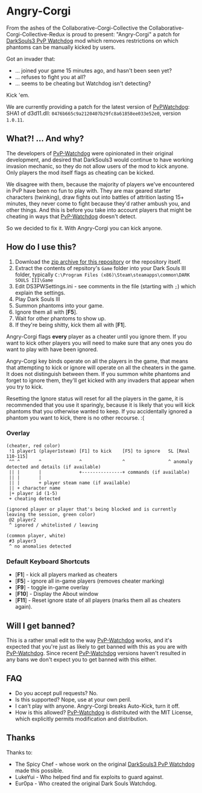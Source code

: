 Angry-Corgi
===========

From the ashes of the Collaborative-Corgi-Collective the
Collaborative-Corgi-Collective-Redux is proud to present: "Angry-Corgi" a patch
for [DarkSouls3 PvP Watchdog][watchdog] mod which removes restrictions on which
phantoms can be manually kicked by users.

Got an invader that:

 * ... joined your game 15 minutes ago, and hasn't been seen yet?
 * ... refuses to fight you at all?
 * ... seems to be cheating but Watchdog isn't detecting?

Kick 'em.

We are currently providing a patch for the latest version of [PvPWatchdog][watchdog]:
SHA1 of d3d11.dll: `0476b665c9a2120407b29fc8a61858ee033e52e0`, version `1.0.11`.

## What?! ... And why?

The developers of [PvP-Watchdog][watchdog] were opinionated in their original
development, and desired that DarkSouls3 would continue to have working
invasion mechanic, so they do not allow users of the mod to kick anyone. Only
players the mod itself flags as cheating can be kicked.

We disagree with them, because the majority of players we've encountered in
PvP have been no fun to play with. They are max geared starter characters
(twinking), draw fights out into battles of attrition lasting 15+ minutes,
they never come to fight because they'd rather ambush you, and other things.
And this is before you take into account players that might be cheating in
ways that [PvP-Watchdog][watchdog] doesn't detect.

So we decided to fix it. With Angry-Corgi you can kick anyone.

## How do I use this?

 1. Download the [zip archive for this repository][archive] or the repository itself.
 2. Extract the contents of repsitory's `Game` folder into your Dark Souls III folder, typically `C:\Program Files (x86)\Steam\steamapps\common\DARK SOULS III\Game`
 3. Edit DS3PWSettings.ini - see comments in the file (starting with `;`) which explain the settings.
 4. Play Dark Souls III
 5. Summon phantoms into your game.
 6. Ignore them all with [**F5**].
 7. Wait for other phantoms to show up.
 8. If they're being shitty, kick them all with [**F1**].

Angry-Corgi flags __every__ player as a cheater until you ignore them. If you
want to kick other players you will need to make sure that any ones you do want
to play with have been ignored.

Angry-Corgi key binds operate on all the players in the game, that means that
attempting to kick or ignore will operate on all the cheaters in the game. It
does not distinguish between them. If you summon white phantoms and forget to
ignore them, they'll get kicked with any invaders that appear when you try to
kick.

Resetting the Ignore status will reset for all the players in the game, it is
recommended that you use it sparingly, because it is likely that you will kick
phantoms that you otherwise wanted to keep. If you accidentally ignored a
phantom you want to kick, there is no other recourse. :(

### Overlay

    (cheater, red color)
     !1 player1 (player1steam) [F1] to kick    [F5] to ignore   SL [Real 110-115]
     ^^ ^       ^              ^               ^                ^ anomaly detected and details (if available)
     || |       |              +---------------+ commands (if available)
     || |       | 
     || |       + player steam name (if available) 
     || + character name
     |+ player id (1-5)
     + cheating detected

    (ignored player or player that's being blocked and is currently leaving the session, green color)
     @2 player2 
     ^ ignored / whitelisted / leaving

    (common player, white)
     #3 player3 
     ^ no anomalies detected


### Default Keyboard Shortcuts

 * [**F1**] - kick all players marked as cheaters
 * [**F5**] - ignore all in-game players (removes cheater marking)
 * [**F9**] - toggle in-game overlay
 * [**F10**] - Display the About window
 * [**F11**] - Reset ignore state of all players (marks them all as cheaters again).

## Will I get banned?

This is a rather small edit to the way [PvP-Watchdog][watchdog] works, and it's
expected that you're just as likely to get banned with this as you are with
[PvP-Watchdog][watchdog]. Since recent [PvP-Watchdog][watchdog] versions haven't
resulted in any bans we don't expect you to get banned with this either.

## FAQ

 * Do you accept pull requests? No.
 * Is this supported? Nope, use at your own peril.
 * I can't play with anyone. Angry-Corgi breaks Auto-Kick, turn it off.
 * How is this allowed? [PvP-Watchdog][watchdog] is distributed with the MIT License, which explicitly permits modification and distribution.

## Thanks

Thanks to:

 * The Spicy Chef - whose work on the original [DarkSouls3 PvP Watchdog][watchdog] made this possible.
 * LukeYui - Who helped find and fix exploits to guard against.
 * Eur0pa - Who created the original Dark Souls Watchdog.

[watchdog]: https://github.com/Jellybaby34/Dark-Souls-3-PvP-Watchdog
[archive]: https://github.com/collaborative-corgi-collective-redux/angry-corgi/archive/main.zip
